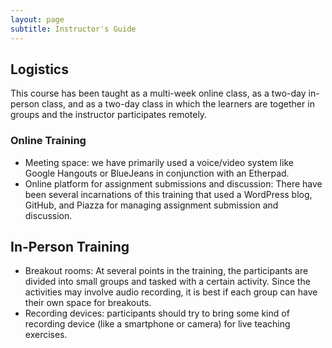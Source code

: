 ```yaml
---
layout: page
subtitle: Instructor's Guide
---
```

## Logistics

This course has been taught as a multi-week online class,
as a two-day in-person class,
and as a two-day class in which the learners are together in groups
and the instructor participates remotely.

### Online Training

*   Meeting space: we have primarily used a voice/video system like
    Google Hangouts or BlueJeans in conjunction with an Etherpad.
*   Online platform for assignment submissions and discussion: There
    have been several incarnations of this training that used a
    WordPress blog, GitHub, and Piazza for managing assignment
    submission and discussion.

## In-Person Training

*   Breakout rooms: At several points in the training, the participants are divided
    into small groups and tasked with a certain activity.  Since the activities may
    involve audio recording, it is best if each group can have their own space
    for breakouts.
*   Recording devices: participants should try to bring some kind of
    recording device (like a smartphone or camera) for live teaching
    exercises.
